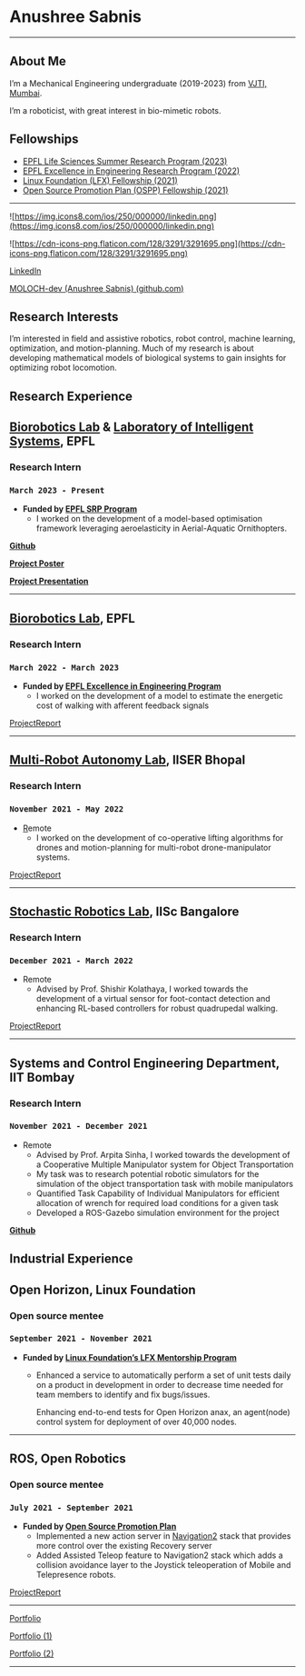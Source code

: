 # Anushree Sabnis

---

## About Me

I’m a Mechanical Engineering undergraduate (2019-2023) from [VJTI, Mumbai](https://vjti.ac.in/).

I’m a roboticist, with great interest in bio-mimetic robots.

## Fellowships

- [EPFL Life Sciences Summer Research Program (2023)](https://www.epfl.ch/schools/sv/education/summer-research-program/)
- [EPFL Excellence in Engineering Research Program (2022)](https://eee.epfl.ch/e3program-at-a-glance/)
- [Linux Foundation (LFX) Fellowship  (2021)](https://mentorship.lfx.linuxfoundation.org/mentee/4dc8c904-db04-48a4-a93d-bec007ffccc5)
- [Open Source Promotion Plan (OSPP) Fellowship (2021)](https://summer-ospp.ac.cn/2021/#/org/prodetail/210910596?lang=en)

---

![https://img.icons8.com/ios/250/000000/linkedin.png](https://img.icons8.com/ios/250/000000/linkedin.png)

![https://cdn-icons-png.flaticon.com/128/3291/3291695.png](https://cdn-icons-png.flaticon.com/128/3291/3291695.png)

[LinkedIn](https://www.linkedin.com/in/anushreesabnis/)

[MOLOCH-dev (Anushree Sabnis) (github.com)](https://github.com/MOLOCH-dev)

## Research Interests

I’m interested in field and assistive robotics, robot control, machine learning, optimization, and motion-planning. Much of my research is about developing mathematical models of biological systems to gain insights for optimizing robot locomotion.

## Research Experience

## [Biorobotics Lab](https://www.epfl.ch/labs/biorob/) & [Laboratory of Intelligent Systems](https://www.epfl.ch/labs/lis/), EPFL

### **Research Intern**

### `March 2023 - Present`

- **Funded by [EPFL SRP Program](https://www.epfl.ch/schools/sv/education/summer-research-program/)**
    - I worked on the development of a model-based optimisation framework leveraging aeroelasticity in Aerial-Aquatic Ornithopters.

[**Github**](https://github.com/MOLOCH-dev/PteraSoftware)

[**Project Poster**](https://drive.google.com/file/d/1ewB0NBVyFPiWurdjjv0YvV3LcPcVlktK/view?usp=sharing)

**[Project Presentation](https://docs.google.com/presentation/d/1l0-P1w5JUhvuIvJ8duJVjwpPztUUoSM6XlHuzxqzkIU/edit?usp=sharing)**

---

## [Biorobotics Lab](https://www.epfl.ch/labs/biorob/), EPFL

### **Research Intern**

### `March 2022 - March 2023`

- **Funded by [EPFL Excellence in Engineering Program](https://eee.epfl.ch/e3program-at-a-glance/)**
    - I worked on the development of a model to estimate the energetic cost of walking with afferent feedback signals

[ProjectReport](Anushree%20Sabnis%20a5db06072de0447da705deac555c6305/Anushree_FYP_Report_(1).pdf)

---

## [Multi-Robot Autonomy Lab](https://moonlab.iiserb.ac.in/people.html), IISER Bhopal

### **Research Intern**

### `November 2021 - May 2022`

- [R](https://www.epfl.ch/schools/sv/education/summer-research-program/)emote
    - I worked on the development of co-operative lifting algorithms for drones and motion-planning for multi-robot drone-manipulator systems.

[ProjectReport](Anushree%20Sabnis%20a5db06072de0447da705deac555c6305/MBZIRC.pdf)

---

## [Stochastic Robotics Lab](https://stochlab.github.io/), IISc Bangalore

### **Research Intern**

### `December 2021 - March 2022`

- Remote
    - Advised by Prof. Shishir Kolathaya, I worked towards the development of a virtual sensor for foot-contact detection and enhancing RL-based controllers for robust quadrupedal walking.

[ProjectReport](Anushree%20Sabnis%20a5db06072de0447da705deac555c6305/Foot_Contact_Estimation_Anushree.pdf)

---

## Systems and Control Engineering Department, IIT Bombay

### **Research Intern**

### `November 2021 - December 2021`

- Remote
    - Advised by Prof. Arpita Sinha, I worked towards the development of a Cooperative Multiple Manipulator system for Object Transportation
    - My task was to research potential robotic simulators for the simulation of the object transportation task with mobile manipulators
    - Quantified Task Capability of Individual Manipulators for efficient allocation of wrench for required load conditions for a given task
    - Developed a ROS-Gazebo simulation environment for the project

**[Github](https://github.com/MOLOCH-dev/M3/tree/youbot_ws)**

## Industrial Experience

## Open Horizon, Linux Foundation

### **Open source mentee**

### `September 2021 - November 2021`

- **Funded by [Linux Foundation’s LFX Mentorship Program](https://mentorship.lfx.linuxfoundation.org/mentee/4dc8c904-db04-48a4-a93d-bec007ffccc5)**
    - Enhanced a service to automatically perform a set of unit tests daily on a product in development in order to decrease time needed for team members to identify and fix bugs/issues.
        
        Enhancing end-to-end tests for Open Horizon anax, an agent(node) control system for deployment of over
        40,000 nodes.
        

---

## ROS, Open Robotics

### **Open source mentee**

### `July 2021 - September 2021`

- **Funded by [Open Source Promotion Plan](https://summer-ospp.ac.cn/2021/#/org/prodetail/210910596?lang=en)**
    - Implemented a new action server in [Navigation2](https://navigation.ros.org/) stack that provides more control over the existing Recovery server
    - Added Assisted Teleop feature to Navigation2 stack which adds a collision avoidance layer to the Joystick teleoperation of Mobile and Telepresence robots.

[ProjectReport](Anushree%20Sabnis%20a5db06072de0447da705deac555c6305/ANUSHREE_SABNIS-210910596.pdf)

---

[Portfolio](Anushree%20Sabnis%20a5db06072de0447da705deac555c6305/Portfolio%20f7e63dfed1944015ae6f46eb76168e36.csv)

[Portfolio (1)](Anushree%20Sabnis%20a5db06072de0447da705deac555c6305/Portfolio%20(1)%202de4a426a807411691660a9357861065.csv)

[Portfolio (2)](Anushree%20Sabnis%20a5db06072de0447da705deac555c6305/Portfolio%20(2)%2012a85e83ca6c462fb5f59bc346a070d2.csv)

---
